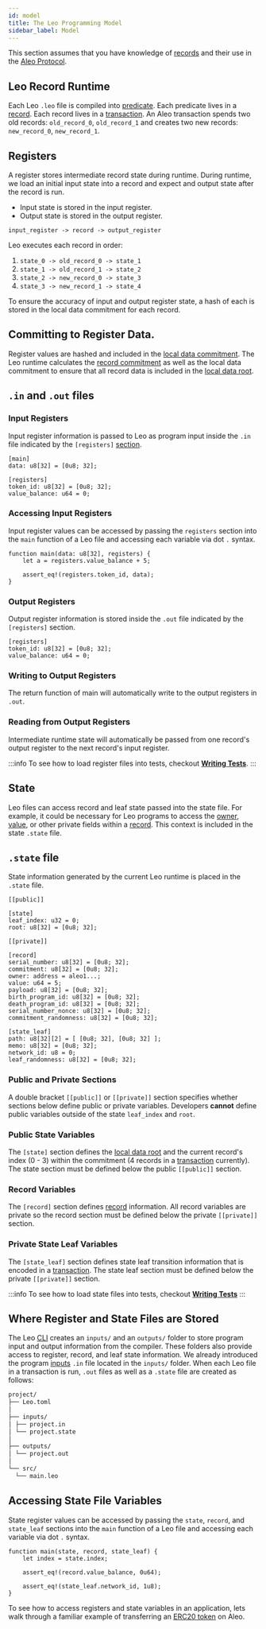 ```yaml
---
id: model
title: The Leo Programming Model
sidebar_label: Model
---
```


This section assumes that you have knowledge of [records](../../aleo/concepts/01_records.md) and their use in the [Aleo Protocol](../../aleo/concepts/00_accounts.md).

## Leo Record Runtime

Each Leo `.leo` file is compiled into [predicate](../../aleo/concepts/07_glossary.md#predicate).
Each predicate lives in a [record](../../aleo/concepts/01_records.md). Each record lives in a [transaction](../../aleo/concepts/02_transactions.md).
An Aleo transaction spends two old records: `old_record_0`, `old_record_1` and creates two new records: `new_record_0`, `new_record_1`.

## Registers

A register stores intermediate record state during runtime.
During runtime, we load an initial input state into a record and expect and output state after the record is run.

* Input state is stored in the input register.
* Output state is stored in the output register.

```leo
input_register -> record -> output_register
```

Leo executes each record in order:

1. `state_0 -> old_record_0 -> state_1`
2. `state_1 -> old_record_1 -> state_2`
3. `state_2 -> new_record_0 -> state_3`
4. `state_3 -> new_record_1 -> state_4`

To ensure the accuracy of input and output register state, a hash of each is stored in the local data commitment for each record. 

## Committing to Register Data.

Register values are hashed and included in the [local data commitment](../../aleo/concepts/02_transactions.md#local-data-commitment).
The Leo runtime calculates the [record commitment](../../aleo/concepts/07_glossary.md#record-commitment) as well as 
the local data commitment to ensure that all record data is included in the [local data root](../../aleo/concepts/02_transactions.md#ledger-digest).

## `.in` and `.out` files

### Input Registers

Input register information is passed to Leo as program input inside the `.in` file indicated by the `[registers]` [section](../language/07_inputs.md#runtime-input-registers).

```leo title="project.in"
[main]
data: u8[32] = [0u8; 32];

[registers]
token_id: u8[32] = [0u8; 32];
value_balance: u64 = 0;
```

### Accessing Input Registers

Input register values can be accessed by passing the `registers` section into the `main` function of a Leo file and
accessing each variable via dot `.` syntax.

```leo
function main(data: u8[32], registers) {
    let a = registers.value_balance + 5;

    assert_eq!(registers.token_id, data);
}
``` 

### Output Registers

Output register information is stored inside the `.out` file indicated by the `[registers]` section.

```leo title="project.out"
[registers]
token_id: u8[32] = [0u8; 32];
value_balance: u64 = 0;
```

### Writing to Output Registers

The return function of main will automatically write to the output registers in `.out`.

### Reading from Output Registers

Intermediate runtime state will automatically be passed from one record's output register to the next record's input register.

:::info
To see how to load register files into tests, checkout [**Writing Tests**](../language/10_tests.md#integration-tests).
:::

## State

Leo files can access record and leaf state passed into the state file. 
For example, it could be necessary for Leo programs to access the [owner](../../aleo/concepts/01_records.md#owner), [value](../../aleo/concepts/01_records.md#value), or other private fields within a [record](../../aleo/concepts/01_records.md). 
This context is included in the state `.state` file.

## `.state` file

State information generated by the current Leo runtime is placed in the `.state` file.

```leo title="project.state"
[[public]]

[state]
leaf_index: u32 = 0;
root: u8[32] = [0u8; 32];

[[private]]

[record]
serial_number: u8[32] = [0u8; 32];
commitment: u8[32] = [0u8; 32];
owner: address = aleo1...;
value: u64 = 5;
payload: u8[32] = [0u8; 32];
birth_program_id: u8[32] = [0u8; 32];
death_program_id: u8[32] = [0u8; 32];
serial_number_nonce: u8[32] = [0u8; 32];
commitment_randomness: u8[32] = [0u8; 32];

[state_leaf]
path: u8[32][2] = [ [0u8; 32], [0u8; 32] ];
memo: u8[32] = [0u8; 32];
network_id: u8 = 0;
leaf_randomness: u8[32] = [0u8; 32];
```

### Public and Private Sections

A double bracket `[[public]]` or `[[private]]` section specifies whether sections below define public or private variables.
Developers **cannot** define public variables outside of the state `leaf_index` and `root`.

### Public State Variables

The `[state]` section defines the [local data root](../../aleo/concepts/02_transactions.md#local-data-root) and 
the current record's index (0 - 3) within the commitment (4 records in a [transaction](../../aleo/concepts/02_transactions.md) currently).
The state section must be defined below the public `[[public]]` section.

### Record Variables

The `[record]` section defines [record](../../aleo/concepts/01_records.md) information. All record variables are private 
so the record section must be defined below the private `[[private]]` section.

### Private State Leaf Variables

The `[state_leaf]` section defines state leaf transition information that is encoded in a [transaction](../../aleo/concepts/02_transactions.md).
The state leaf section must be defined below the private `[[private]]` section.

:::info
To see how to load state files into tests, checkout [**Writing Tests**](../language/10_tests.md#integration-tests)
:::

## Where Register and State Files are Stored

The Leo [CLI](../cli/00_new.md) creates an `inputs/` and an `outputs/` folder to store program input and output information from the compiler.
These folders also provide access to register, record, and leaf state information.
We already introduced the program [inputs](../language/07_inputs.md) `.in` file located in the `inputs/` folder.
When each Leo file in a transaction is run, `.out` files as well as a `.state` file are created as follows:

```bash
project/
├── Leo.toml
│
├── inputs/
│ ├── project.in
│ └── project.state
│
├── outputs/
│ └── project.out
│ 
└── src/    
  └── main.leo
```

## Accessing State File Variables

State register values can be accessed by passing the `state`, `record`, and `state_leaf` sections into the `main` function of a Leo file and
accessing each variable via dot `.` syntax.

```leo
function main(state, record, state_leaf) {
    let index = state.index;
    
    assert_eq!(record.value_balance, 0u64);

    assert_eq!(state_leaf.network_id, 1u8);
}
``` 

To see how to access registers and state variables in an application, lets walk through a familiar example of transferring an [ERC20 token](./01_erc20.md) on Aleo.